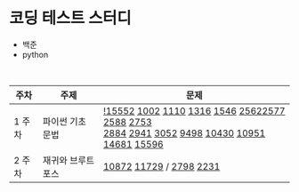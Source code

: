 # 코딩 테스트 스터디

- 백준
- python
<br>

|주차|주제|문제|
|---|---|---|
|1 주차| 파이썬 기초 문법 | [!15552](src/!15552.py) [1002](src/1002.py) [1110](src/1110.py) [1316](src/1316.py) [1546](src/1546.py) [2562](src/2562.py)[2577](src/2577.py) [2588](src/2588.py) [2753](src/2753.py)<br>[2884](src/2884.py) [2941](src/2941.py) [3052](src/3052.py) [9498](src/9498.py) [10430](1src/0430.py) [10951](src/10951.py) [14681](src/14681.py) [15596](src/15596.py)|
|2 주차| 재귀와 브루트포스 | [10872](src/10872.py) [11729](src/11729.py) / [2798](src/2798.py) [2231](src/2231.py)

